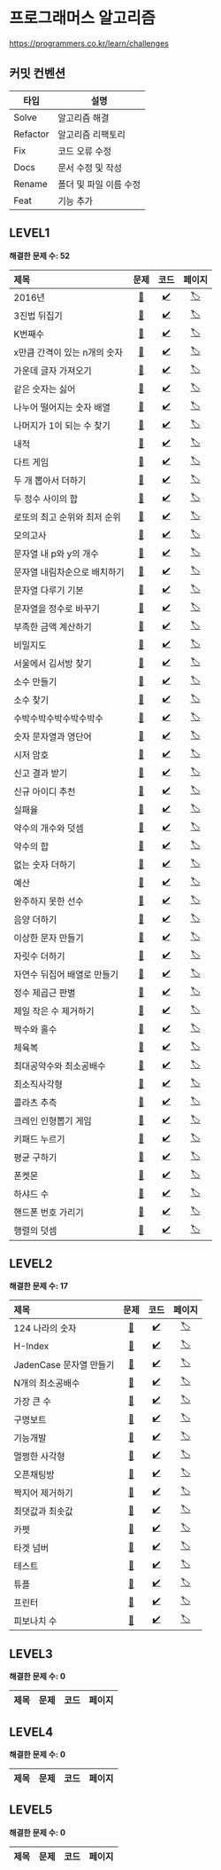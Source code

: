 # 프로그래머스 알고리즘

https://programmers.co.kr/learn/challenges

## 커밋 컨벤션

타입 | 설명
---|---
Solve | 알고리즘 해결
Refactor | 알고리즘 리팩토리
Fix | 코드 오류 수정
Docs | 문서 수정 및 작성
Rename | 폴더 및 파일 이름 수정
Feat | 기능 추가

## LEVEL1

**해결한 문제 수: 52**

제목 | 문제 | 코드 | 페이지
:---|:---:|:---:|:---:
2016년 | [📄](https://github.com/cruelladevil/programmers-algorithm/tree/main/level1/2016년) | [✔️](https://github.com/cruelladevil/programmers-algorithm/blob/main/level1/2016년/solution.js) | [🏷️](https://programmers.co.kr/learn/courses/30/lessons/12901)
3진법 뒤집기 | [📄](https://github.com/cruelladevil/programmers-algorithm/tree/main/level1/3진법%20뒤집기) | [✔️](https://github.com/cruelladevil/programmers-algorithm/blob/main/level1/3진법%20뒤집기/solution.js) | [🏷️](https://programmers.co.kr/learn/courses/30/lessons/68935)
K번째수 | [📄](https://github.com/cruelladevil/programmers-algorithm/tree/main/level1/K번째수) | [✔️](https://github.com/cruelladevil/programmers-algorithm/blob/main/level1/K번째수/solution.js) | [🏷️](https://programmers.co.kr/learn/courses/30/lessons/42748)
x만큼 간격이 있는 n개의 숫자 | [📄](https://github.com/cruelladevil/programmers-algorithm/tree/main/level1/x만큼%20간격이%20있는%20n개의%20숫자) | [✔️](https://github.com/cruelladevil/programmers-algorithm/blob/main/level1/x만큼%20간격이%20있는%20n개의%20숫자/solution.js) | [🏷️](https://programmers.co.kr/learn/courses/30/lessons/12954)
가운데 글자 가져오기 | [📄](https://github.com/cruelladevil/programmers-algorithm/tree/main/level1/가운데%20글자%20가져오기) | [✔️](https://github.com/cruelladevil/programmers-algorithm/blob/main/level1/가운데%20글자%20가져오기/solution.js) | [🏷️](https://programmers.co.kr/learn/courses/30/lessons/12903)
같은 숫자는 싫어 | [📄](https://github.com/cruelladevil/programmers-algorithm/tree/main/level1/같은%20숫자는%20싫어) | [✔️](https://github.com/cruelladevil/programmers-algorithm/blob/main/level1/같은%20숫자는%20싫어/solution.js) | [🏷️](https://programmers.co.kr/learn/courses/30/lessons/12906)
나누어 떨어지는 숫자 배열 | [📄](https://github.com/cruelladevil/programmers-algorithm/tree/main/level1/나누어%20떨어지는%20숫자%20배열) | [✔️](https://github.com/cruelladevil/programmers-algorithm/blob/main/level1/나누어%20떨어지는%20숫자%20배열/solution.js) | [🏷️](https://programmers.co.kr/learn/courses/30/lessons/12910)
나머지가 1이 되는 수 찾기 | [📄](https://github.com/cruelladevil/programmers-algorithm/tree/main/level1/나머지가%201이%20되는%20수%20찾기) | [✔️](https://github.com/cruelladevil/programmers-algorithm/blob/main/level1/나머지가%201이%20되는%20수%20찾기/solution.js) | [🏷️](https://programmers.co.kr/learn/courses/30/lessons/87389)
내적 | [📄](https://github.com/cruelladevil/programmers-algorithm/tree/main/level1/내적) | [✔️](https://github.com/cruelladevil/programmers-algorithm/blob/main/level1/내적/solution.js) | [🏷️](https://programmers.co.kr/learn/courses/30/lessons/70128)
다트 게임 | [📄](https://github.com/cruelladevil/programmers-algorithm/tree/main/level1/다트%20게임) | [✔️](https://github.com/cruelladevil/programmers-algorithm/blob/main/level1/다트%20게임/solution.js) | [🏷️](https://programmers.co.kr/learn/courses/30/lessons/17682)
두 개 뽑아서 더하기 | [📄](https://github.com/cruelladevil/programmers-algorithm/tree/main/level1/두%20개%20뽑아서%20더하기) | [✔️](https://github.com/cruelladevil/programmers-algorithm/blob/main/level1/두%20개%20뽑아서%20더하기/solution.js) | [🏷️](https://programmers.co.kr/learn/courses/30/lessons/68644)
두 정수 사이의 합 | [📄](https://github.com/cruelladevil/programmers-algorithm/tree/main/level1/두%20정수%20사이의%20합) | [✔️](https://github.com/cruelladevil/programmers-algorithm/blob/main/level1/두%20정수%20사이의%20합/solution.js) | [🏷️](https://programmers.co.kr/learn/courses/30/lessons/12912)
로또의 최고 순위와 최저 순위 | [📄](https://github.com/cruelladevil/programmers-algorithm/tree/main/level1/로또의%20최고%20순위와%20최저%20순위) | [✔️](https://github.com/cruelladevil/programmers-algorithm/blob/main/level1/로또의%20최고%20순위와%20최저%20순위/solution.js) | [🏷️](https://programmers.co.kr/learn/courses/30/lessons/77484)
모의고사 | [📄](https://github.com/cruelladevil/programmers-algorithm/tree/main/level1/모의고사) | [✔️](https://github.com/cruelladevil/programmers-algorithm/blob/main/level1/모의고사/solution.js) | [🏷️](https://programmers.co.kr/learn/courses/30/lessons/42840)
문자열 내 p와 y의 개수 | [📄](https://github.com/cruelladevil/programmers-algorithm/tree/main/level1/문자열%20내%20p와%20y의%20개수) | [✔️](https://github.com/cruelladevil/programmers-algorithm/blob/main/level1/문자열%20내%20p와%20y의%20개수/solution.js) | [🏷️](https://programmers.co.kr/learn/courses/30/lessons/12916)
문자열 내림차순으로 배치하기 | [📄](https://github.com/cruelladevil/programmers-algorithm/tree/main/level1/문자열%20내림차순으로%20배치하기) | [✔️](https://github.com/cruelladevil/programmers-algorithm/blob/main/level1/문자열%20내림차순으로%20배치하기/solution.js) | [🏷️](https://programmers.co.kr/learn/courses/30/lessons/12917)
문자열 다루기 기본 | [📄](https://github.com/cruelladevil/programmers-algorithm/tree/main/level1/문자열%20다루기%20기본) | [✔️](https://github.com/cruelladevil/programmers-algorithm/blob/main/level1/문자열%20다루기%20기본/solution.js) | [🏷️](https://programmers.co.kr/learn/courses/30/lessons/12918)
문자열을 정수로 바꾸기 | [📄](https://github.com/cruelladevil/programmers-algorithm/tree/main/level1/문자열을%20정수로%20바꾸기) | [✔️](https://github.com/cruelladevil/programmers-algorithm/blob/main/level1/문자열을%20정수로%20바꾸기/solution.js) | [🏷️](https://programmers.co.kr/learn/courses/30/lessons/12925)
부족한 금액 계산하기 | [📄](https://github.com/cruelladevil/programmers-algorithm/tree/main/level1/부족한%20금액%20계산하기) | [✔️](https://github.com/cruelladevil/programmers-algorithm/blob/main/level1/부족한%20금액%20계산하기/solution.js) | [🏷️](https://programmers.co.kr/learn/courses/30/lessons/82612)
비밀지도 | [📄](https://github.com/cruelladevil/programmers-algorithm/tree/main/level1/비밀지도) | [✔️](https://github.com/cruelladevil/programmers-algorithm/blob/main/level1/비밀지도/solution.js) | [🏷️](https://programmers.co.kr/learn/courses/30/lessons/17681)
서울에서 김서방 찾기 | [📄](https://github.com/cruelladevil/programmers-algorithm/tree/main/level1/서울에서%20김서방%20찾기) | [✔️](https://github.com/cruelladevil/programmers-algorithm/blob/main/level1/서울에서%20김서방%20찾기/solution.js) | [🏷️](https://programmers.co.kr/learn/courses/30/lessons/12919)
소수 만들기 | [📄](https://github.com/cruelladevil/programmers-algorithm/tree/main/level1/소수%20만들기) | [✔️](https://github.com/cruelladevil/programmers-algorithm/blob/main/level1/소수%20만들기/solution.js) | [🏷️](https://programmers.co.kr/learn/courses/30/lessons/12977)
소수 찾기 | [📄](https://github.com/cruelladevil/programmers-algorithm/tree/main/level1/소수%20찾기) | [✔️](https://github.com/cruelladevil/programmers-algorithm/blob/main/level1/소수%20찾기/solution.js) | [🏷️](https://programmers.co.kr/learn/courses/30/lessons/12921)
수박수박수박수박수박수 | [📄](https://github.com/cruelladevil/programmers-algorithm/tree/main/level1/수박수박수박수박수박수) | [✔️](https://github.com/cruelladevil/programmers-algorithm/blob/main/level1/수박수박수박수박수박수/solution.js) | [🏷️](https://programmers.co.kr/learn/courses/30/lessons/12922)
숫자 문자열과 영단어 | [📄](https://github.com/cruelladevil/programmers-algorithm/tree/main/level1/숫자%20문자열과%20영단어) | [✔️](https://github.com/cruelladevil/programmers-algorithm/blob/main/level1/숫자%20문자열과%20영단어/solution.js) | [🏷️](https://programmers.co.kr/learn/courses/30/lessons/81301)
시저 암호 | [📄](https://github.com/cruelladevil/programmers-algorithm/tree/main/level1/시저%20암호) | [✔️](https://github.com/cruelladevil/programmers-algorithm/blob/main/level1/시저%20암호/solution.js) | [🏷️](https://programmers.co.kr/learn/courses/30/lessons/12926)
신고 결과 받기 | [📄](https://github.com/cruelladevil/programmers-algorithm/tree/main/level1/신고%20결과%20받기) | [✔️](https://github.com/cruelladevil/programmers-algorithm/blob/main/level1/신고%20결과%20받기/solution.js) | [🏷️](https://programmers.co.kr/learn/courses/30/lessons/92334)
신규 아이디 추천 | [📄](https://github.com/cruelladevil/programmers-algorithm/tree/main/level1/신규%20아이디%20추천) | [✔️](https://github.com/cruelladevil/programmers-algorithm/blob/main/level1/신규%20아이디%20추천/solution.js) | [🏷️](https://programmers.co.kr/learn/courses/30/lessons/72410)
실패율 | [📄](https://github.com/cruelladevil/programmers-algorithm/tree/main/level1/실패율) | [✔️](https://github.com/cruelladevil/programmers-algorithm/blob/main/level1/실패율/solution.js) | [🏷️](https://programmers.co.kr/learn/courses/30/lessons/42889)
약수의 개수와 덧셈 | [📄](https://github.com/cruelladevil/programmers-algorithm/tree/main/level1/약수의%20개수와%20덧셈) | [✔️](https://github.com/cruelladevil/programmers-algorithm/blob/main/level1/약수의%20개수와%20덧셈/solution.js) | [🏷️](https://programmers.co.kr/learn/courses/30/lessons/77884)
약수의 합 | [📄](https://github.com/cruelladevil/programmers-algorithm/tree/main/level1/약수의%20합) | [✔️](https://github.com/cruelladevil/programmers-algorithm/blob/main/level1/약수의%20합/solution.js) | [🏷️](https://programmers.co.kr/learn/courses/30/lessons/12928)
없는 숫자 더하기 | [📄](https://github.com/cruelladevil/programmers-algorithm/tree/main/level1/없는%20숫자%20더하기) | [✔️](https://github.com/cruelladevil/programmers-algorithm/blob/main/level1/없는%20숫자%20더하기/solution.js) | [🏷️](https://programmers.co.kr/learn/courses/30/lessons/86051)
예산 | [📄](https://github.com/cruelladevil/programmers-algorithm/tree/main/level1/예산) | [✔️](https://github.com/cruelladevil/programmers-algorithm/blob/main/level1/예산/solution.js) | [🏷️](https://programmers.co.kr/learn/courses/30/lessons/12982)
완주하지 못한 선수 | [📄](https://github.com/cruelladevil/programmers-algorithm/tree/main/level1/완주하지%20못한%20선수) | [✔️](https://github.com/cruelladevil/programmers-algorithm/blob/main/level1/완주하지%20못한%20선수/solution.js) | [🏷️](https://programmers.co.kr/learn/courses/30/lessons/42576)
음양 더하기 | [📄](https://github.com/cruelladevil/programmers-algorithm/tree/main/level1/음양%20더하기) | [✔️](https://github.com/cruelladevil/programmers-algorithm/blob/main/level1/음양%20더하기/solution.js) | [🏷️](https://programmers.co.kr/learn/courses/30/lessons/76501)
이상한 문자 만들기 | [📄](https://github.com/cruelladevil/programmers-algorithm/tree/main/level1/이상한%20문자%20만들기) | [✔️](https://github.com/cruelladevil/programmers-algorithm/blob/main/level1/이상한%20문자%20만들기/solution.js) | [🏷️](https://programmers.co.kr/learn/courses/30/lessons/12930)
자릿수 더하기 | [📄](https://github.com/cruelladevil/programmers-algorithm/tree/main/level1/자릿수%20더하기) | [✔️](https://github.com/cruelladevil/programmers-algorithm/blob/main/level1/자릿수%20더하기/solution.js) | [🏷️](https://programmers.co.kr/learn/courses/30/lessons/12931)
자연수 뒤집어 배열로 만들기 | [📄](https://github.com/cruelladevil/programmers-algorithm/tree/main/level1/자연수%20뒤집어%20배열로%20만들기) | [✔️](https://github.com/cruelladevil/programmers-algorithm/blob/main/level1/자연수%20뒤집어%20배열로%20만들기/solution.js) | [🏷️](https://programmers.co.kr/learn/courses/30/lessons/12932)
정수 제곱근 판별 | [📄](https://github.com/cruelladevil/programmers-algorithm/tree/main/level1/정수%20제곱근%20판별) | [✔️](https://github.com/cruelladevil/programmers-algorithm/blob/main/level1/정수%20제곱근%20판별/solution.js) | [🏷️](https://programmers.co.kr/learn/courses/30/lessons/12934)
제일 작은 수 제거하기 | [📄](https://github.com/cruelladevil/programmers-algorithm/tree/main/level1/제일%20작은%20수%20제거하기) | [✔️](https://github.com/cruelladevil/programmers-algorithm/blob/main/level1/제일%20작은%20수%20제거하기/solution.js) | [🏷️](https://programmers.co.kr/learn/courses/30/lessons/12935)
짝수와 홀수 | [📄](https://github.com/cruelladevil/programmers-algorithm/tree/main/level1/짝수와%20홀수) | [✔️](https://github.com/cruelladevil/programmers-algorithm/blob/main/level1/짝수와%20홀수/solution.js) | [🏷️](https://programmers.co.kr/learn/courses/30/lessons/12937)
체육복 | [📄](https://github.com/cruelladevil/programmers-algorithm/tree/main/level1/체육복) | [✔️](https://github.com/cruelladevil/programmers-algorithm/blob/main/level1/체육복/solution.js) | [🏷️](https://programmers.co.kr/learn/courses/30/lessons/42862)
최대공약수와 최소공배수 | [📄](https://github.com/cruelladevil/programmers-algorithm/tree/main/level1/최대공약수와%20최소공배수) | [✔️](https://github.com/cruelladevil/programmers-algorithm/blob/main/level1/최대공약수와%20최소공배수/solution.js) | [🏷️](https://programmers.co.kr/learn/courses/30/lessons/12940)
최소직사각형 | [📄](https://github.com/cruelladevil/programmers-algorithm/tree/main/level1/최소직사각형) | [✔️](https://github.com/cruelladevil/programmers-algorithm/blob/main/level1/최소직사각형/solution.js) | [🏷️](https://programmers.co.kr/learn/courses/30/lessons/86491)
콜라츠 추측 | [📄](https://github.com/cruelladevil/programmers-algorithm/tree/main/level1/콜라츠%20추측) | [✔️](https://github.com/cruelladevil/programmers-algorithm/blob/main/level1/콜라츠%20추측/solution.js) | [🏷️](https://programmers.co.kr/learn/courses/30/lessons/12943)
크레인 인형뽑기 게임 | [📄](https://github.com/cruelladevil/programmers-algorithm/tree/main/level1/크레인%20인형뽑기%20게임) | [✔️](https://github.com/cruelladevil/programmers-algorithm/blob/main/level1/크레인%20인형뽑기%20게임/solution.js) | [🏷️](https://programmers.co.kr/learn/courses/30/lessons/64061)
키패드 누르기 | [📄](https://github.com/cruelladevil/programmers-algorithm/tree/main/level1/키패드%20누르기) | [✔️](https://github.com/cruelladevil/programmers-algorithm/blob/main/level1/키패드%20누르기/solution.js) | [🏷️](https://programmers.co.kr/learn/courses/30/lessons/67256)
평균 구하기 | [📄](https://github.com/cruelladevil/programmers-algorithm/tree/main/level1/평균%20구하기) | [✔️](https://github.com/cruelladevil/programmers-algorithm/blob/main/level1/평균%20구하기/solution.js) | [🏷️](https://programmers.co.kr/learn/courses/30/lessons/12944)
폰켓몬 | [📄](https://github.com/cruelladevil/programmers-algorithm/tree/main/level1/폰켓몬) | [✔️](https://github.com/cruelladevil/programmers-algorithm/blob/main/level1/폰켓몬/solution.js) | [🏷️](https://programmers.co.kr/learn/courses/30/lessons/1845)
하샤드 수 | [📄](https://github.com/cruelladevil/programmers-algorithm/tree/main/level1/하샤드%20수) | [✔️](https://github.com/cruelladevil/programmers-algorithm/blob/main/level1/하샤드%20수/solution.js) | [🏷️](https://programmers.co.kr/learn/courses/30/lessons/12947)
핸드폰 번호 가리기 | [📄](https://github.com/cruelladevil/programmers-algorithm/tree/main/level1/핸드폰%20번호%20가리기) | [✔️](https://github.com/cruelladevil/programmers-algorithm/blob/main/level1/핸드폰%20번호%20가리기/solution.js) | [🏷️](https://programmers.co.kr/learn/courses/30/lessons/12948)
행렬의 덧셈 | [📄](https://github.com/cruelladevil/programmers-algorithm/tree/main/level1/행렬의%20덧셈) | [✔️](https://github.com/cruelladevil/programmers-algorithm/blob/main/level1/행렬의%20덧셈/solution.js) | [🏷️](https://programmers.co.kr/learn/courses/30/lessons/12950)

## LEVEL2

**해결한 문제 수: 17**

제목 | 문제 | 코드 | 페이지
:---|:---:|:---:|:---:
124 나라의 숫자 | [📄](https://github.com/cruelladevil/programmers-algorithm/tree/main/level2/124%20나라의%20숫자) | [✔️](https://github.com/cruelladevil/programmers-algorithm/blob/main/level2/124%20나라의%20숫자/solution.js) | [🏷️](https://programmers.co.kr/learn/courses/30/lessons/12899)
H-Index | [📄](https://github.com/cruelladevil/programmers-algorithm/tree/main/level2/H-Index) | [✔️](https://github.com/cruelladevil/programmers-algorithm/blob/main/level2/H-Index/solution.js) | [🏷️](https://programmers.co.kr/learn/courses/30/lessons/42747)
JadenCase 문자열 만들기 | [📄](https://github.com/cruelladevil/programmers-algorithm/tree/main/level2/JadenCase%20문자열%20만들기) | [✔️](https://github.com/cruelladevil/programmers-algorithm/blob/main/level2/JadenCase%20문자열%20만들기/solution.js) | [🏷️](https://programmers.co.kr/learn/courses/30/lessons/12951)
N개의 최소공배수 | [📄](https://github.com/cruelladevil/programmers-algorithm/tree/main/level2/N개의%20최소공배수) | [✔️](https://github.com/cruelladevil/programmers-algorithm/blob/main/level2/N개의%20최소공배수/solution.js) | [🏷️](https://programmers.co.kr/learn/courses/30/lessons/12953)
가장 큰 수 | [📄](https://github.com/cruelladevil/programmers-algorithm/tree/main/level2/가장%20큰%20수) | [✔️](https://github.com/cruelladevil/programmers-algorithm/blob/main/level2/가장%20큰%20수/solution.js) | [🏷️](https://programmers.co.kr/learn/courses/30/lessons/42746)
구명보트 | [📄](https://github.com/cruelladevil/programmers-algorithm/tree/main/level2/구명보트) | [✔️](https://github.com/cruelladevil/programmers-algorithm/blob/main/level2/구명보트/solution.js) | [🏷️](https://programmers.co.kr/learn/courses/30/lessons/42885)
기능개발 | [📄](https://github.com/cruelladevil/programmers-algorithm/tree/main/level2/기능개발) | [✔️](https://github.com/cruelladevil/programmers-algorithm/blob/main/level2/기능개발/solution.js) | [🏷️](https://programmers.co.kr/learn/courses/30/lessons/42586)
멀쩡한 사각형 | [📄](https://github.com/cruelladevil/programmers-algorithm/tree/main/level2/멀쩡한%20사각형) | [✔️](https://github.com/cruelladevil/programmers-algorithm/blob/main/level2/멀쩡한%20사각형/solution.js) | [🏷️](https://programmers.co.kr/learn/courses/30/lessons/62048)
오픈채팅방 | [📄](https://github.com/cruelladevil/programmers-algorithm/tree/main/level2/오픈채팅방) | [✔️](https://github.com/cruelladevil/programmers-algorithm/blob/main/level2/오픈채팅방/solution.js) | [🏷️](https://programmers.co.kr/learn/courses/30/lessons/42888)
짝지어 제거하기 | [📄](https://github.com/cruelladevil/programmers-algorithm/tree/main/level2/짝지어%20제거하기) | [✔️](https://github.com/cruelladevil/programmers-algorithm/blob/main/level2/짝지어%20제거하기/solution.js) | [🏷️](https://programmers.co.kr/learn/courses/30/lessons/12973)
최댓값과 최솟값 | [📄](https://github.com/cruelladevil/programmers-algorithm/tree/main/level2/최댓값과%20최솟값) | [✔️](https://github.com/cruelladevil/programmers-algorithm/blob/main/level2/최댓값과%20최솟값/solution.js) | [🏷️](https://programmers.co.kr/learn/courses/30/lessons/12939)
카펫 | [📄](https://github.com/cruelladevil/programmers-algorithm/tree/main/level2/카펫) | [✔️](https://github.com/cruelladevil/programmers-algorithm/blob/main/level2/카펫/solution.js) | [🏷️](https://programmers.co.kr/learn/courses/30/lessons/42842)
타겟 넘버 | [📄](https://github.com/cruelladevil/programmers-algorithm/tree/main/level2/타겟%20넘버) | [✔️](https://github.com/cruelladevil/programmers-algorithm/blob/main/level2/타겟%20넘버/solution.js) | [🏷️](https://programmers.co.kr/learn/courses/30/lessons/43165)
테스트 | [📄](https://github.com/cruelladevil/programmers-algorithm/tree/main/level2/테스트) | [✔️](https://github.com/cruelladevil/programmers-algorithm/blob/main/level2/테스트/solution.js) | [🏷️](https://programmers.co.kr/learn/courses/30/lessons/99999)
튜플 | [📄](https://github.com/cruelladevil/programmers-algorithm/tree/main/level2/튜플) | [✔️](https://github.com/cruelladevil/programmers-algorithm/blob/main/level2/튜플/solution.js) | [🏷️](https://programmers.co.kr/learn/courses/30/lessons/64065)
프린터 | [📄](https://github.com/cruelladevil/programmers-algorithm/tree/main/level2/프린터) | [✔️](https://github.com/cruelladevil/programmers-algorithm/blob/main/level2/프린터/solution.js) | [🏷️](https://programmers.co.kr/learn/courses/30/lessons/42587)
피보나치 수 | [📄](https://github.com/cruelladevil/programmers-algorithm/tree/main/level2/피보나치%20수) | [✔️](https://github.com/cruelladevil/programmers-algorithm/blob/main/level2/피보나치%20수/solution.js) | [🏷️](https://programmers.co.kr/learn/courses/30/lessons/12945)

## LEVEL3

**해결한 문제 수: 0**

제목 | 문제 | 코드 | 페이지
:---|:---:|:---:|:---:

## LEVEL4

**해결한 문제 수: 0**

제목 | 문제 | 코드 | 페이지
:---|:---:|:---:|:---:

## LEVEL5

**해결한 문제 수: 0**

제목 | 문제 | 코드 | 페이지
:---|:---:|:---:|:---:
